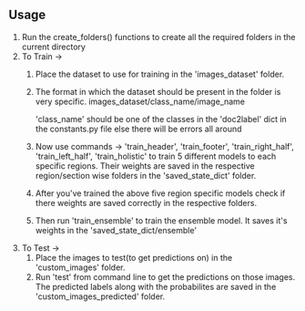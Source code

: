 ## Usage
1. Run the create_folders() functions to create all the required folders in the current directory
2. To Train -> 
    1. Place the dataset to use for training in the 'images_dataset' folder.
    2. The format in which the dataset should be present in the folder is very specific.
        images_dataset/class_name/image_name 

        'class_name' should be one of the classes in the 'doc2label' dict in the constants.py file else there will be errors all around 
    3. Now use commands -> 'train_header', 'train_footer', 'train_right_half', 'train_left_half', 'train_holistic' to train 5 different models to each specific regions.
    Their weights are saved in the respective region/section wise folders in the 'saved_state_dict' folder.
    4. After you've trained the above five region specific models check if there weights are saved correctly in the respective folders.
    5. Then run 'train_ensemble' to train the ensemble model. It saves it's weights in the 'saved_state_dict/ensemble'
3. To Test -> 
    1. Place the images to test(to get predictions on) in the 'custom_images' folder.
    2. Run 'test' from command line to get the predictions on those images. The predicted labels along with the probabilites are saved in the 'custom_images_predicted' folder.